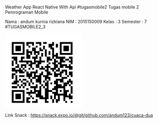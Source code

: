 Weather App React Native  With Api #tugasmobile2
Tugas mobile 2 Pemrograman Mobile

Nama		: andum kurnia rizkiana
NIM		: 2015150009
Kelas		: 3
Semester	: 7
#TUGASMOBILE2_3

![alt text](https://github.com/andum123/cuaca-dua/blob/master/QR%20Code.png)

Link Snack : https://snack.expo.io/@git/github.com/andum123/cuaca-dua